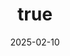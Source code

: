 ---
date: 2025-02-10
title:
  en: "Check out the exciting events happening in the region!"
  de: "Sehen Sie sich die spannenden Ereignisse in der Region an!"
img: "/assets/images/news/news-image-1.webp"
description:
  en: |
    We cordially invite you to participate in the exciting events happening in the coming months. Make sure to mark these important dates in your calendar:


  
    - On June 16th, enjoy the Garden Festival in Erbendorf.

    - On July 20st, join us for the Town Festival in Erbendorf.

    - On July 21th, experience the Children's Festival in Weiden.

  

    At these events, you'll have the chance to see our performance. We look forward to welcoming all spectators!
  de: |
    Wir laden Sie herzlich ein, an den aufregenden Veranstaltungen teilzunehmen, die in den kommenden Monaten stattfinden werden. Markieren Sie sich die folgenden wichtigen Termine in Ihrem Kalender:

  
    - Am 16. Juni können Sie das Gartenfest in Erbendorf genießen.

    - Am 20. Juli folgt das Bürgerfest in Erbendorf.

    - Am 21. Juli wird das Kinderburgfest in Weiden abgehalten.

  

    Bei diesen Veranstaltungen haben Sie die Möglichkeit, unsere Aufführung zu sehen. Wir freuen uns auf zahlreiche Zuschauer!
---